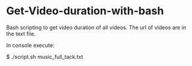 # Get-Video-duration-with-bash
Bash scripting to get video duration of all videos. The url of videos are in the text file.


In console execute:



$ ./script.sh music_full_tack.txt
